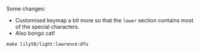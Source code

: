 Some changes:

- Customised keymap a bit more so that the `lower` section contains most of the special characters.
- Also bongo cat!

```
make lily58/light:lawrence:dfu
```
